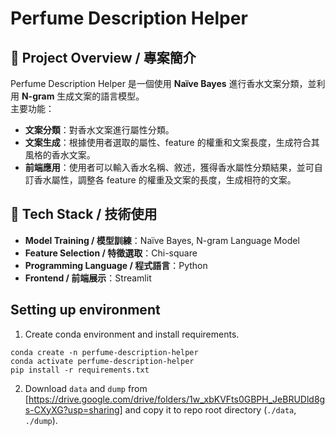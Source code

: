 # Perfume Description Helper

## 📖 Project Overview / 專案簡介
Perfume Description Helper 是一個使用 **Naïve Bayes** 進行香水文案分類，並利用 **N-gram** 生成文案的語言模型。  
主要功能：
- **文案分類**：對香水文案進行屬性分類。
- **文案生成**：根據使用者選取的屬性、feature 的權重和文案長度，生成符合其風格的香水文案。  
- **前端應用**：使用者可以輸入香水名稱、敘述，獲得香水屬性分類結果，並可自訂香水屬性，調整各 feature 的權重及文案的長度，生成相符的文案。

## 🔧 Tech Stack / 技術使用
- **Model Training / 模型訓練**：Naïve Bayes, N-gram Language Model  
- **Feature Selection / 特徵選取**：Chi-square  
- **Programming Language / 程式語言**：Python  
- **Frontend / 前端展示**：Streamlit  

## Setting up environment

1. Create conda environment and install requirements.
```
conda create -n perfume-description-helper
conda activate perfume-description-helper
pip install -r requirements.txt
```

2. Download `data` and `dump` from [https://drive.google.com/drive/folders/1w_xbKVFts0GBPH_JeBRUDld8gs-CXyXG?usp=sharing] and copy it to repo root directory (`./data`, `./dump`).
